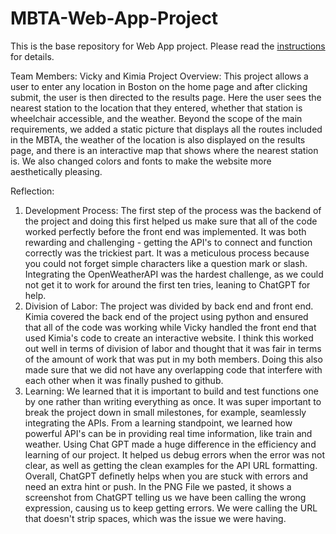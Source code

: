 # MBTA-Web-App-Project

This is the base repository for Web App project. Please read the [instructions](instructions.md) for details.

Team Members: Vicky and Kimia
Project Overview:
This project allows a user to enter any location in Boston on the home page and after clicking submit, the user is then directed to the results page. Here the user sees the nearest station to the location that they entered, whether that station is wheelchair accessible, and the weather. Beyond the scope of the main requirements, we added a static picture that displays all the routes included in the MBTA, the weather of the location is also displayed on the results page, and there is an interactive map that shows where the nearest station is. We also changed colors and fonts to make the website more aesthetically pleasing.

Reflection:
1. Development Process:
The first step of the process was the backend of the project and doing this first helped us make sure that all of the code worked perfectly before the front end was implemented. It was both rewarding and challenging - getting the API's to connect and function correctly was the trickiest part. It was a meticulous process because you could not forget simple characters like a question mark or slash. Integrating the OpenWeatherAPI was the hardest challenge, as we could not get it to work for around the first ten tries, leaning to ChatGPT for help.
3. Division of Labor:
The project was divided by back end and front end. Kimia covered the back end of the project using python and ensured that all of the code was working while Vicky handled the front end that used Kimia's code to create an interactive website. I think this worked out well in terms of division of labor and thought that it was fair in terms of the amount of work that was put in my both members. Doing this also made sure that we did not have any overlapping code that interfere with each other when it was finally pushed to github.
5. Learning:
We learned that it is important to build and test functions one by one rather than writing everything as once. It was super important to break the project down in small milestones, for example, seamlessly integrating the APIs. From a learning standpoint, we learned how powerful API's can be in providing real time information, like train and weather. Using Chat GPT made a huge difference in the efficiency and learning of our project. It helped us debug errors when the error was not clear, as well as getting the clean examples for the API URL formatting. Overall, ChatGPT definetly helps when you are stuck with errors and need an extra hint or push.
In the PNG File we pasted, it shows a screenshot from ChatGPT telling us we have been calling the wrong expression, causing us to keep getting errors. We were calling the URL that doesn't strip spaces, which was the issue we were having.
